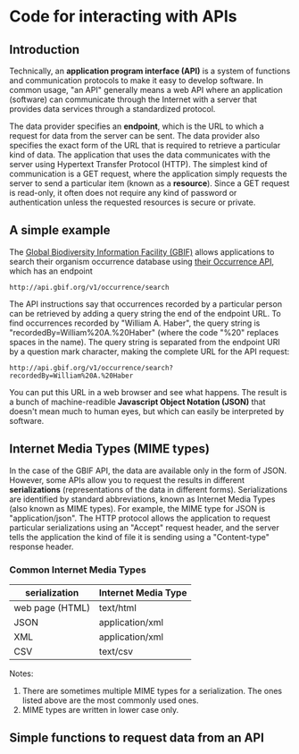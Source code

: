 # Code for interacting with APIs

## Introduction

Technically, an **application program interface (API)** is a system of functions and communication protocols to make it easy to develop software.  In common usage, "an API" generally means a web API where an application (software) can communicate through the Internet with a server that provides data services through a standardized protocol.  

The data provider specifies an **endpoint**, which is the URL to which a request for data from the server can be sent.  The data provider also specifies the exact form of the URL that is required to retrieve a particular kind of data.  The application that uses the data communicates with the server using Hypertext Transfer Protocol (HTTP).  The simplest kind of communication is a GET request, where the application simply requests the server to send a particular item (known as a **resource**).  Since a GET request is read-only, it often does not require any kind of password or authentication unless the requested resources is secure or private.

## A simple example

The [Global Biodiversity Information Facility (GBIF)](https://www.gbif.org/) allows applications to search their organism occurrence database using [their Occurrence API](https://www.gbif.org/developer/occurrence), which has an endpoint

```
http://api.gbif.org/v1/occurrence/search
```

The API instructions say that occurrences recorded by a particular person can be retrieved by adding a query string the end of the endpoint URL.  To find occurrences recorded by "William A. Haber", the query string is "recordedBy=William%20A.%20Haber" (where the code "%20" replaces spaces in the name).  The query string is separated from the endpoint URI by a question mark character, making the complete URL for the API request:

```
http://api.gbif.org/v1/occurrence/search?recordedBy=William%20A.%20Haber
```

You can put this URL in a web browser and see what happens. The result is a bunch of machine-readible **Javascript Object Notation (JSON)** that doesn't mean much to human eyes, but which can easily be interpreted by software.  

## Internet Media Types (MIME types)

In the case of the GBIF API, the data are available only in the form of JSON.  However, some APIs allow you to request the results in different **serializations** (representations of the data in different forms).  Serializations are identified by standard abbreviations, known as Internet Media Types (also known as MIME types).  For example, the MIME type for JSON is "application/json".  The HTTP protocol allows the application to request particular serializations using an "Accept" request header, and the server tells the application the kind of file it is sending using a "Content-type" response header.

### Common Internet Media Types

|serialization|Internet Media Type|
|---|---|
|web page (HTML)|text/html|
|JSON|application/xml|
|XML|application/xml|
|CSV|text/csv|

Notes:
1. There are sometimes multiple MIME types for a serialization.  The ones listed above are the most commonly used ones.
2. MIME types are written in lower case only.

## Simple functions to request data from an API

